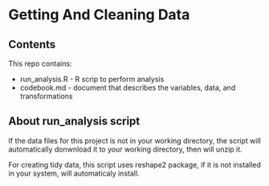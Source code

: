 Getting And Cleaning Data
======================

## Contents 
This repo contains:
* run_analysis.R - R scrip to perform analysis
* codebook.md - document that describes the variables, data, and transformations

## About run_analysis script
If the data files for this project is not in your working directory, the script will automatically donwnload it to your working directory, then will unzip it.

For creating tidy data, this script uses reshape2 package, if it is not installed in your system, will automaticaly install.
